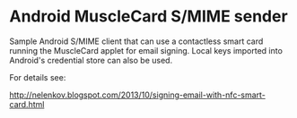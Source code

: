Android MuscleCard S/MIME sender
================================

Sample Android S/MIME client that can use a contactless smart card 
running the MuscleCard applet for email signing. Local keys imported 
into Android's credential store can also be used. 

For details see: 

http://nelenkov.blogspot.com/2013/10/signing-email-with-nfc-smart-card.html

